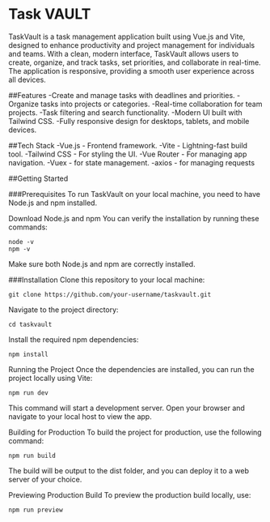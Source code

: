 # Task VAULT

TaskVault is a task management application built using Vue.js and Vite, designed to enhance productivity and project management for individuals and teams. With a clean, modern interface, TaskVault allows users to create, organize, and track tasks, set priorities, and collaborate in real-time. The application is responsive, providing a smooth user experience across all devices.

##Features
-Create and manage tasks with deadlines and priorities.
-Organize tasks into projects or categories.
-Real-time collaboration for team projects.
-Task filtering and search functionality.
-Modern UI built with Tailwind CSS.
-Fully responsive design for desktops, tablets, and mobile devices.

##Tech Stack
-Vue.js - Frontend framework.
-Vite - Lightning-fast build tool.
-Tailwind CSS - For styling the UI.
-Vue Router - For managing app navigation.
-Vuex - for state management.
-axios - for managing requests


##Getting Started

###Prerequisites
To run TaskVault on your local machine, you need to have Node.js and npm installed.

Download Node.js and npm
You can verify the installation by running these commands:

```
node -v
npm -v
```
Make sure both Node.js and npm are correctly installed.

###Installation
Clone this repository to your local machine:

```
git clone https://github.com/your-username/taskvault.git
```
Navigate to the project directory:

```
cd taskvault
```
Install the required npm dependencies:

```
npm install
```
Running the Project
Once the dependencies are installed, you can run the project locally using Vite:

```
npm run dev
```
This command will start a development server. Open your browser and navigate to your local host to view the app.

Building for Production
To build the project for production, use the following command:

```
npm run build
```
The build will be output to the dist folder, and you can deploy it to a web server of your choice.

Previewing Production Build
To preview the production build locally, use:

```
npm run preview
```

